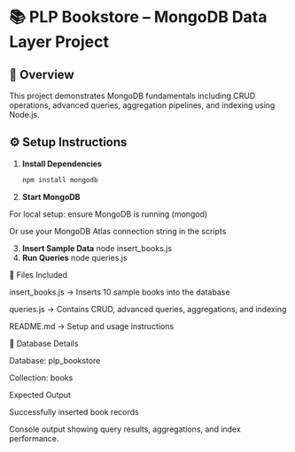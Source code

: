 # 📚 PLP Bookstore – MongoDB Data Layer Project

## 🧩 Overview
This project demonstrates MongoDB fundamentals including CRUD operations, advanced queries, aggregation pipelines, and indexing using Node.js.

## ⚙️ Setup Instructions
1. **Install Dependencies**
   ```bash
   npm install mongodb
2. **Start MongoDB**

For local setup: ensure MongoDB is running (mongod)

Or use your MongoDB Atlas connection string in the scripts

3. **Insert Sample Data**
node insert_books.js
4. **Run Queries**
node queries.js

📄 Files Included

insert_books.js → Inserts 10 sample books into the database

queries.js → Contains CRUD, advanced queries, aggregations, and indexing

README.md → Setup and usage instructions

🧠 Database Details

Database: plp_bookstore

Collection: books

 Expected Output

Successfully inserted book records

Console output showing query results, aggregations, and index performance.
